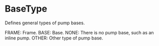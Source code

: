 BaseType
========

Defines general types of pump bases.

FRAME: Frame. 
BASE: Base. 
NONE: There is no pump base, such as an inline pump. 
OTHER: Other type of pump base.
